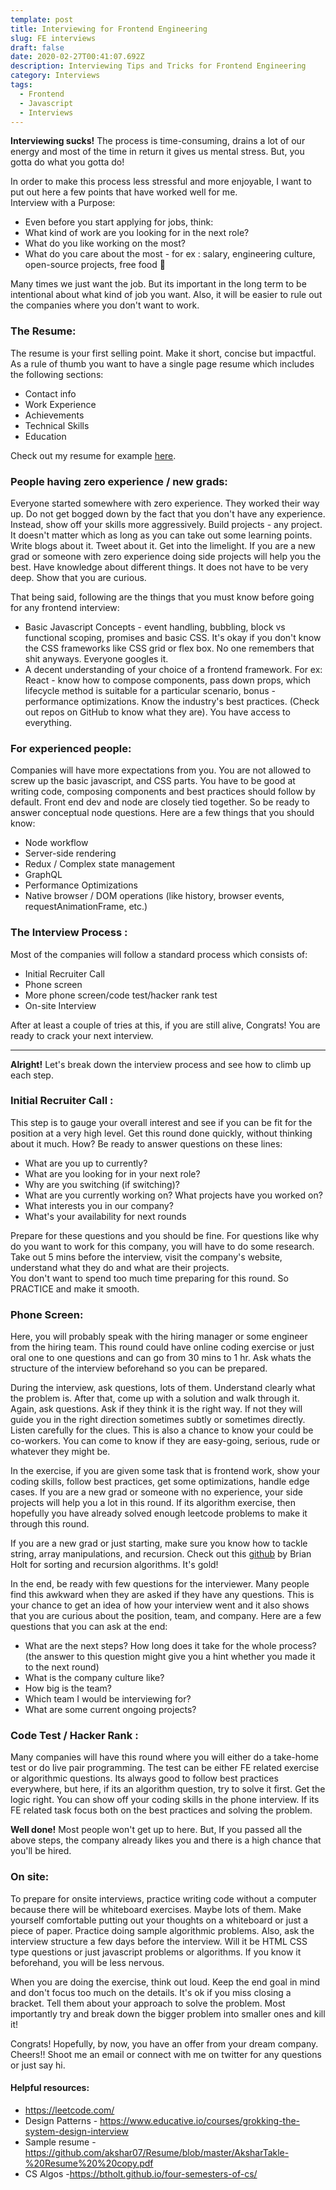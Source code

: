 ```yaml
---
template: post
title: Interviewing for Frontend Engineering
slug: FE interviews
draft: false
date: 2020-02-27T00:41:07.692Z
description: Interviewing Tips and Tricks for Frontend Engineering
category: Interviews
tags:
  - Frontend
  - Javascript
  - Interviews
---
```



**Interviewing sucks!** The process is time-consuming, drains a lot of our energy and most of the time in return it gives us mental stress. But, you gotta do what you gotta do!

In order to make this process less stressful and more enjoyable, I want to put out here a few points that have worked well for me.\
Interview with a Purpose:

* Even before you start applying for jobs, think:
* What kind of work are you looking for in the next role?
* What do you like working on the most?
* What do you care about the most - for ex : salary, engineering culture, open-source projects, free food 🍕

Many times we just want the job. But its important in the long term to be intentional about what kind of job you want. Also, it will be easier to rule out the companies where you don't want to work.

### [](https://dev.to/akshar07/interviewing-for-frontend-engineering-2b3d#the-resume)The Resume:

The resume is your first selling point. Make it short, concise but impactful. As a rule of thumb you want to have a single page resume which includes the following sections:

* Contact info
* Work Experience
* Achievements
* Technical Skills
* Education

Check out my resume for example [here](https://github.com/akshar07/Resume/blob/master/AksharTakle-%20Resume%20%20copy.pdf).

### [](https://dev.to/akshar07/interviewing-for-frontend-engineering-2b3d#people-having-zero-experience-new%C2%A0grads)People having zero experience / new grads:

Everyone started somewhere with zero experience. They worked their way up. Do not get bogged down by the fact that you don't have any experience. Instead, show off your skills more aggressively. Build projects - any project. It doesn't matter which as long as you can take out some learning points. Write blogs about it. Tweet about it. Get into the limelight. If you are a new grad or someone with zero experience doing side projects will help you the best. Have knowledge about different things. It does not have to be very deep. Show that you are curious.

That being said, following are the things that you must know before going for any frontend interview:

* Basic Javascript Concepts - event handling, bubbling, block vs functional scoping, promises and basic CSS. It's okay if you don't know the CSS frameworks like CSS grid or flex box. No one remembers that shit anyways. Everyone googles it.
* A decent understanding of your choice of a frontend framework. For ex: React - know how to compose components, pass down props, which lifecycle method is suitable for a particular scenario, bonus - performance optimizations. Know the industry's best practices. (Check out repos on GitHub to know what they are). You have access to everything.

### [](https://dev.to/akshar07/interviewing-for-frontend-engineering-2b3d#for-experienced-people)For experienced people:

Companies will have more expectations from you. You are not allowed to screw up the basic javascript, and CSS parts. You have to be good at writing code, composing components and best practices should follow by default. Front end dev and node are closely tied together. So be ready to answer conceptual node questions. Here are a few things that you should know:

* Node workflow
* Server-side rendering
* Redux / Complex state management
* GraphQL
* Performance Optimizations
* Native browser / DOM operations (like history, browser events, requestAnimationFrame, etc.)

### [](https://dev.to/akshar07/interviewing-for-frontend-engineering-2b3d#the-interview-process%C2%A0)The Interview Process :

Most of the companies will follow a standard process which consists of:

* Initial Recruiter Call
* Phone screen
* More phone screen/code test/hacker rank test
* On-site Interview

After at least a couple of tries at this, if you are still alive, Congrats! You are ready to crack your next interview.

- - -

**Alright!** Let's break down the interview process and see how to climb up each step.

### [](https://dev.to/akshar07/interviewing-for-frontend-engineering-2b3d#initial-recruiter-call%C2%A0)Initial Recruiter Call :

This step is to gauge your overall interest and see if you can be fit for the position at a very high level. Get this round done quickly, without thinking about it much. How? Be ready to answer questions on these lines:

* What are you up to currently?
* What are you looking for in your next role?
* Why are you switching (if switching)?
* What are you currently working on? What projects have you worked on?
* What interests you in our company?
* What's your availability for next rounds

Prepare for these questions and you should be fine. For questions like why do you want to work for this company, you will have to do some research. Take out 5 mins before the interview, visit the company's website, understand what they do and what are their projects.\
You don't want to spend too much time preparing for this round. So PRACTICE and make it smooth.

### [](https://dev.to/akshar07/interviewing-for-frontend-engineering-2b3d#phone-screen)Phone Screen:

Here, you will probably speak with the hiring manager or some engineer from the hiring team. This round could have online coding exercise or just oral one to one questions and can go from 30 mins to 1 hr. Ask whats the structure of the interview beforehand so you can be prepared.

During the interview, ask questions, lots of them. Understand clearly what the problem is. After that, come up with a solution and walk through it. Again, ask questions. Ask if they think it is the right way. If not they will guide you in the right direction sometimes subtly or sometimes directly. Listen carefully for the clues. This is also a chance to know your could be co-workers. You can come to know if they are easy-going, serious, rude or whatever they might be.

In the exercise, if you are given some task that is frontend work, show your coding skills, follow best practices, get some optimizations, handle edge cases. If you are a new grad or someone with no experience, your side projects will help you a lot in this round. If its algorithm exercise, then hopefully you have already solved enough leetcode problems to make it through this round.

If you are a new grad or just starting, make sure you know how to tackle string, array manipulations, and recursion. Check out this [github](https://btholt.github.io/four-semesters-of-cs/) by Brian Holt for sorting and recursion algorithms. It's gold!

In the end, be ready with few questions for the interviewer. Many people find this awkward when they are asked if they have any questions. This is your chance to get an idea of how your interview went and it also shows that you are curious about the position, team, and company. Here are a few questions that you can ask at the end:

* What are the next steps? How long does it take for the whole process? (the answer to this question might give you a hint whether you made it to the next round)
* What is the company culture like?
* How big is the team?
* Which team I would be interviewing for?
* What are some current ongoing projects?

### [](https://dev.to/akshar07/interviewing-for-frontend-engineering-2b3d#code-test-hacker-rank%C2%A0)Code Test / Hacker Rank :

Many companies will have this round where you will either do a take-home test or do live pair programming. The test can be either FE related exercise or algorithmic questions. Its always good to follow best practices everywhere, but here, if its an algorithm question, try to solve it first. Get the logic right. You can show off your coding skills in the phone interview. If its FE related task focus both on the best practices and solving the problem.

**Well done!** Most people won't get up to here. But, If you passed all the above steps, the company already likes you and there is a high chance that you'll be hired.

### [](https://dev.to/akshar07/interviewing-for-frontend-engineering-2b3d#on-site)On site:

To prepare for onsite interviews, practice writing code without a computer because there will be whiteboard exercises. Maybe lots of them. Make yourself comfortable putting out your thoughts on a whiteboard or just a piece of paper. Practice doing sample algorithmic problems. Also, ask the interview structure a few days before the interview. Will it be HTML CSS type questions or just javascript problems or algorithms. If you know it beforehand, you will be less nervous.

When you are doing the exercise, think out loud. Keep the end goal in mind and don't focus too much on the details. It's ok if you miss closing a bracket. Tell them about your approach to solve the problem. Most importantly try and break down the bigger problem into smaller ones and kill it!

Congrats! Hopefully, by now, you have an offer from your dream company. Cheers!! Shoot me an email or connect with me on twitter for any questions or just say hi.

#### [](https://dev.to/akshar07/interviewing-for-frontend-engineering-2b3d#helpful-resources)Helpful resources:

* <https://leetcode.com/>
* Design Patterns - <https://www.educative.io/courses/grokking-the-system-design-interview>
* Sample resume - <https://github.com/akshar07/Resume/blob/master/AksharTakle-%20Resume%20%20copy.pdf>
* CS Algos -<https://btholt.github.io/four-semesters-of-cs/>
